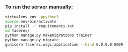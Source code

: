 ### To run the server manually:
```bash
virtualenv env -ppython3
source env/bin/activate
pip install -r requirements.txt
cd facerec/
python manage.py makemigrations trainer
python manage.py migrate
gunicorn facerec.wsgi:application --bind 0.0.0.0:8009
```

